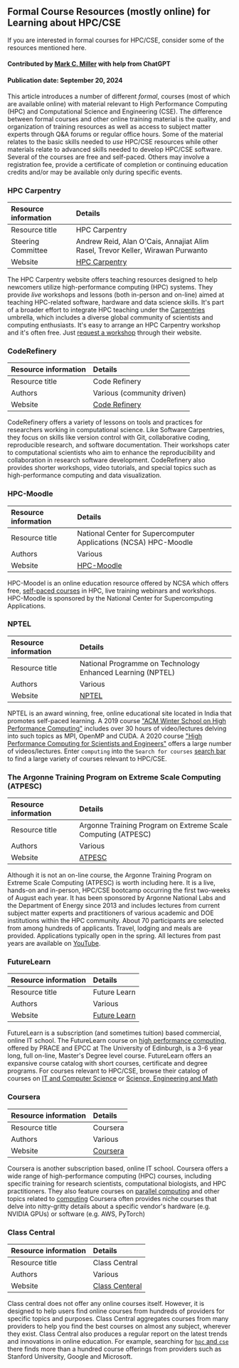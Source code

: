 ## Formal Course Resources (mostly online) for Learning about HPC/CSE

<!--- deck text start --->
If you are interested in formal courses for HPC/CSE, consider some of the resources mentioned here.
<!--- deck text end --->

#### Contributed by [Mark C. Miller](https://github.com/markcmiller86) with help from ChatGPT
#### Publication date: September 20, 2024

This article introduces a number of different *formal*, courses (most of which are available online) with material relevant to High Performance Computing (HPC) and Computational Science and Engineering (CSE).
The difference between formal courses and other online training material is the quality, and organization of training resources as well as access to subject matter experts through Q&A forums or regular office hours.
Some of the material relates to the basic skills needed to *use* HPC/CSE resources while other materials relate to advanced skills needed to develop HPC/CSE software.
Several of the courses are free and self-paced.
Others may involve a registration fee, provide a certificate of completion or continuing education credits and/or may be available only during specific events.

### HPC Carpentry

Resource information | Details
:--- | :---
Resource title | HPC Carpentry
Steering Committee | Andrew Reid, Alan O'Cais, Annajiat Alim Rasel, Trevor Keller, Wirawan Purwanto
Website | [HPC Carpentry](http://www.hpc-carpentry.org)

The HPC Carpentry website offers teaching resources designed to help newcomers utilize high-performance computing (HPC) systems.
They provide *live* workshops and lessons (both in-person and on-line) aimed at teaching HPC-related software, hardware and data science skills.
It's part of a broader effort to integrate HPC teaching under the [Carpentries](https://software-carpentry.org) umbrella, which includes a diverse global community of scientists and computing enthusiasts.
It's easy to arrange an HPC Carpentry workshop and it's often free.
Just [request a workshop](https://www.hpc-carpentry.org/request-workshop/) through their website.

### CodeRefinery

Resource information | Details
:--- | :---
Resource title | Code Refinery
Authors | Various (community driven)
Website | [Code Refinery](https://coderefinery.org)

CodeRefinery offers a variety of lessons on tools and practices for researchers working in computational science.
Like Software Carpentries, they focus on skills like version control with Git, collaborative coding, reproducible research, and software documentation.
Their workshops cater to computational scientists who aim to enhance the reproducibility and collaboration in research software development.
CodeRefinery also provides shorter workshops, video tutorials, and special topics such as high-performance computing and data visualization.

### HPC-Moodle

Resource information | Details
:--- | :---
Resource title | National Center for Supercomputer Applications (NCSA) HPC-Moodle
Authors | Various
Website | [HPC-Moodle](https://www.hpc-training.org/moodle/)

HPC-Moodel is an online education resource offered by NCSA which offers free, [self-paced courses](https://www.hpc-training.org/moodle/course/index.php?categoryid=11) in HPC, live training webinars and workshops.
HPC-Moodle is sponsored by the National Center for Supercomputing Applications.

### NPTEL

Resource information | Details
:--- | :---
Resource title | National Programme on Technology Enhanced Learning (NPTEL)
Authors | Various
Website | [NPTEL](https://nptel.ac.in)

NPTEL is an award winning, free, online educational site located in India that promotes self-paced learning.
A 2019 course ["ACM Winter School on High Performance Computing"](https://nptel.ac.in/courses/128106014) includes over 30 hours of video/lectures delving into such topics as MPI, OpenMP and CUDA.
A 2020 course ["High Performance Computing for Scientists and Engineers"](https://archive.nptel.ac.in/courses/112/105/112105293/) offers a large number of videos/lectures.
Enter `computing` into the `Search for courses` [search bar](https://nptel.ac.in/courses) to find a large variety of courses relevant to HPC/CSE.

### The Argonne Training Program on Extreme Scale Computing (ATPESC)

Resource information | Details
:--- | :---
Resource title | Argonne Training Program on Extreme Scale Computing (ATPESC)
Authors | Various
Website | [ATPESC](https://extremecomputingtraining.anl.gov)

Although it is not an on-line course, the Argonne Training Program on Extreme Scale Computing (ATPESC) is worth including here.
It is a live, hands-on and in-person, HPC/CSE bootcamp occurring the first two-weeks of August each year.
It has been sponsored by Argonne National Labs and the Department of Energy since 2013 and includes lectures from current subject matter experts and practitioners of various academic and DOE institutions within the HPC community.
About 70 participants are selected from among hundreds of applicants.
Travel, lodging and meals are provided.
Applications typically open in the spring.
All lectures from past years are available on [YouTube](https://www.youtube.com/results?search_query=atpesc).

### FutureLearn

Resource information | Details
:--- | :---
Resource title | Future Learn
Authors | Various
Website | [Future Learn](https://www.futurelearn.com)

FutureLearn is a subscription (and sometimes tuition) based commercial, online IT school.
The FutureLearn course on [high performance computing](https://www.futurelearn.com/degree/the-university-of-edinburgh-high-performance-computing), offered by PRACE and EPCC at The University of Edinburgh, is a 3-6 year long, full on-line, Master's Degree level course.
FutureLearn offers an expansive course catalog with short courses, certificate and degree programs.
For courses relevant to HPC/CSE, browse their catalog of courses on [IT and Computer Science](https://www.futurelearn.com/subjects/it-and-computer-science-courses) or [Science, Engineering and Math](https://www.futurelearn.com/subjects/science-engineering-and-maths-courses)

### Coursera

Resource information | Details
:--- | :---
Resource title | Coursera
Authors | Various
Website | [Coursera](https://www.coursera.org)

Coursera is another subscription based, online IT school.
Coursera offers a wide range of high-performance computing (HPC) courses, including specific training for research scientists, computational biologists, and HPC practitioners.
They also feature courses on [parallel computing](https://www.coursera.org/learn/scala-parallel-programming) and other topics related to [computing](https://www.coursera.org/search?query=computational)
Coursera often provides niche courses that delve into nitty-gritty details about a specific vendor's hardware (e.g. NVIDIA GPUs) or software (e.g. AWS, PyTorch)

### Class Central

Resource information | Details
:--- | :---
Resource title | Class Central
Authors | Various
Website | [Class Centeral](https://www.classcentral.com)

Class central does not offer any online courses itself.
However, it is designed to help users find online courses from hundreds of providers for specific topics and purposes.
Class Central aggregates courses from many providers to help you find the best courses on almost any subject, wherever they exist.
Class Central also produces a regular report on the latest trends and innovations in online education.
For example, searching for [`hpc` and `cse`](https://www.classcentral.com/search?q=hpc+cse) there finds more than a hundred course offerings from providers such as Stanford University, Google and Microsoft.

<!---
Publish: yes
Pinned: no
Topics: online learning
--->
